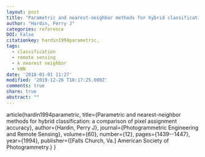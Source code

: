 ```yaml
---
layout: post
title: "Parametric and nearest-neighbor methods for hybrid classification: a comparison of pixel assignment accuracy"
author: "Hardin, Perry J"
categories: reference
DOI: False
citationkey: hardin1994parametric,
tags:
  - classification
  - remote sensing
  - k nearest neighbor
  - kNN
date: '2018-01-01 11:27'
modified: '2019-12-26 T18:17:25.000Z'
comments: true
share: true
abstract: ""
---
```

article{hardin1994parametric,
  title={Parametric and nearest-neighbor methods for hybrid classification: a comparison of pixel assignment accuracy},
  author={Hardin, Perry J},
  journal={Photogrammetric Engineering and Remote Sensing},
  volume={60},
  number={12},
  pages={1439--1447},
  year={1994},
  publisher={[Falls Church, Va.] American Society of Photogrammetry.}
}
